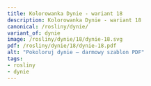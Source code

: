 ```yaml
---
title: Kolorowanka Dynie - wariant 18
description: Kolorowanka Dynie - wariant 18
canonical: /rosliny/dynie/
variant_of: dynie
image: /rosliny/dynie/18/dynie-18.svg
pdf: /rosliny/dynie/18/dynie-18.pdf
alt: "Pokoloruj dynie – darmowy szablon PDF"
tags:
- rosliny
- dynie
---
```

